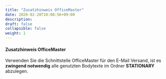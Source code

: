```yaml
---
title: "Zusatzhinweis OfficeMaster"
date: 2020-02-28T10:08:56+09:00
description: 
draft: false
collapsible: false
weight: 1
---
```


#### Zusatzhinweis OfficeMaster

Verwenden Sie die Schnittstelle OfficeMaster für den E-Mail Versand, ist es **zwingend notwendig** alle genutzten Bodytexte im Ordner **STATIONARY** abzulegen.